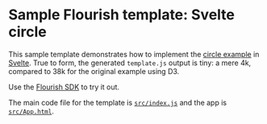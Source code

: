 # Sample Flourish template: Svelte circle

This sample template demonstrates how to implement the [circle example](https://github.com/kiln/example-template-circle) in [Svelte](https://svelte.technology/). True to form, the generated `template.js` output is tiny: a mere 4k, compared to 38k for the original example using D3.

Use the [Flourish SDK](https://www.npmjs.com/package/@flourish/sdk) to try it out.

The main code file for the template is [`src/index.js`](src/index.js) and the app is [`src/App.html`](src/App.html).
